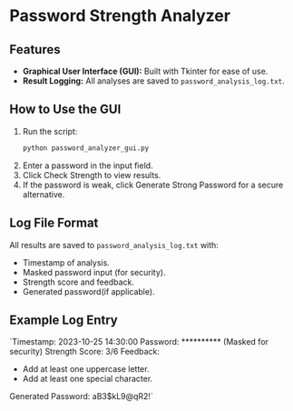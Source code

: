 # Password Strength Analyzer

## Features
- **Graphical User Interface (GUI):** Built with Tkinter for ease of use.
- **Result Logging:** All analyses are saved to `password_analysis_log.txt`.

## How to Use the GUI
1. Run the script:
   ```bash
   python password_analyzer_gui.py
2. Enter a password in the input field. 
3. Click Check Strength to view results. 
4. If the password is weak, click Generate Strong Password for a secure alternative. 
## Log File Format
All results are saved to `password_analysis_log.txt` with:
- Timestamp of analysis.
- Masked password input (for security).
- Strength score and feedback.
- Generated password(if applicable).
## Example Log Entry
`Timestamp: 2023-10-25 14:30:00
Password: ********** (Masked for security)
Strength Score: 3/6
Feedback:
- Add at least one uppercase letter.
- Add at least one special character.

Generated Password: aB3$kL9@qR2!`

